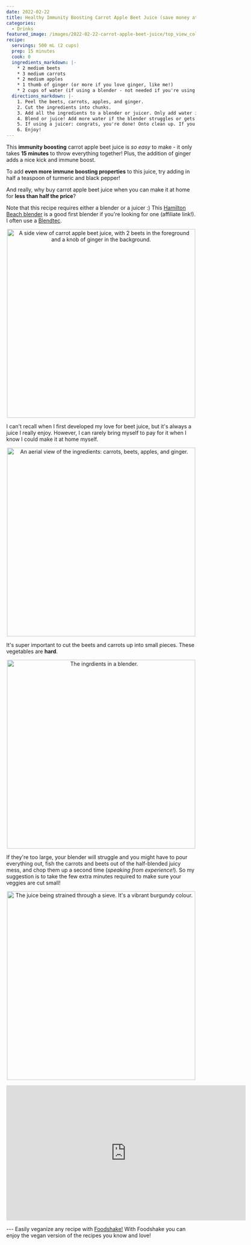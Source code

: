 ```yaml
---
date: 2022-02-22
title: Healthy Immunity Boosting Carrot Apple Beet Juice (save money at home!)
categories:
  - Drinks
featured_image: /images/2022-02-22-carrot-apple-beet-juice/top_view_colourful.jpeg
recipe:
  servings: 500 mL (2 cups)
  prep: 15 minutes
  cook: 0
  ingredients_markdown: |-
    * 2 medium beets
    * 3 medium carrots
    * 2 medium apples
    * 1 thumb of ginger (or more if you love ginger, like me!)
    * 2 cups of water (if using a blender - not needed if you're using a juicer)
  directions_markdown: |-
    1. Peel the beets, carrots, apples, and ginger.
    2. Cut the ingredients into chunks. 
    3. Add all the ingredients to a blender or juicer. Only add water if you're using a blender.
    4. Blend or juice! Add more water if the blender struggles or gets stuck.
    5. If using a juicer: congrats, you're done! Onto clean up. If you're using a blender: strain the juice into a large bowl with a sieve.
    6. Enjoy!
---
```


This **immunity boosting** carrot apple beet juice is *so easy* to make - it only takes **15 minutes** to throw everything together! Plus, the addition of ginger adds a nice kick and immune boost.

To add **even more immune boosting properties** to this juice, try adding in half a teaspoon of turmeric and black pepper!

And really, why buy carrot apple beet juice when you can make it at home for **less than half the price**? 

Note that this recipe requires either a blender or a juicer :) This [Hamilton Beach blender](https://amzn.to/3LQHLsV) is a good first blender if you're looking for one (affiliate link!). I often use a [Blendtec](https://www.amazon.com/Blendtec-Original-Professional-Grade-Pre-programmed-10-speeds/dp/B000GIGZXM/?&_encoding=UTF8&tag=friendlyvegbl-20&linkCode=ur2&linkId=6baf907d879fe4c3a4b5aaa17da728c0&camp=1789&creative=9325).

<p align="center">
<img src="/images/2022-02-22-carrot-apple-beet-juice/sideview.jpeg" alt="A side view of carrot apple beet juice, with 2 beets in the foreground and a knob of ginger in the background." width="500">
</p>

I can't recall when I first developed my love for beet juice, but it's always a juice I really enjoy. However, I can rarely bring myself to pay for it when I know I could make it at home myself.

<p align="center">
<img src="/images/2022-02-22-carrot-apple-beet-juice/ingredients.jpeg" alt="An aerial view of the ingredients: carrots, beets, apples, and ginger." width="500">
</p>

It's super important to cut the beets and carrots up into small pieces. These vegetables are **hard**.

<p align="center">
<img src="/images/2022-02-22-carrot-apple-beet-juice/food_in_blender.jpeg" alt="The ingrdients in a blender." width="500">
</p>

If they're too large, your blender will struggle and you might have to pour everything out, fish the carrots and beets out of the half-blended juicy mess, and chop them up a second time (*speaking from experience!*). So my suggestion is to take the few extra minutes required to make sure your veggies are cut small!

<p align="center">
<img src="/images/2022-02-22-carrot-apple-beet-juice/strain.jpeg" alt="The juice being strained through a sieve. It's a vibrant burgundy colour." The width="500">
</p>


<p align="center">
<iframe width="636" height="358" src="https://www.youtube.com/embed/DFyy6Va-4xA" title="YouTube video player" frameborder="0" allow="accelerometer; autoplay; clipboard-write; encrypted-media; gyroscope; picture-in-picture" allowfullscreen></iframe>
</p>
---
Easily veganize any recipe with <a href='https://foodshakeapp.com/'>Foodshake!</a> With Foodshake you can enjoy the vegan version of the recipes you know and love!